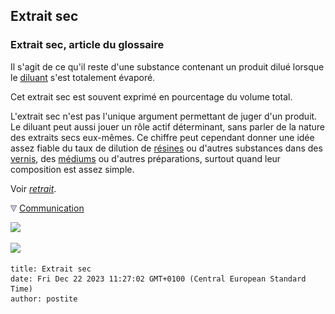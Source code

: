 ## Extrait sec
### Extrait sec, article du glossaire
 Il s'agit de ce qu'il reste d'une substance contenant un produit dilué lorsque le [diluant](diluantssolvants.html) s'est totalement évaporé.

Cet extrait sec est souvent exprimé en pourcentage du volume total.

L'extrait sec n'est pas l'unique argument permettant de juger d'un produit. Le diluant peut aussi jouer un rôle actif déterminant, sans parler de la nature des extraits secs eux-mêmes. Ce chiffre peut cependant donner une idée assez fiable du taux de dilution de [résines](huiles.html) ou d'autres substances dans des [vernis](vernis.html), des [médiums](mediumsetvernis.html) ou d'autres préparations, surtout quand leur composition est assez simple.

Voir _[retrait](retrait.html)_.



![](images/flechebas.gif) [Communication](http://www.artrealite.com/annonceurs.htm) 

[![](https://cbonvin.fr/sites/regie.artrealite.com/visuels/campagne1.png)](index-2.html#20131014)

![](https://cbonvin.fr/sites/regie.artrealite.com/visuels/campagne2.png)
```
title: Extrait sec
date: Fri Dec 22 2023 11:27:02 GMT+0100 (Central European Standard Time)
author: postite
```
